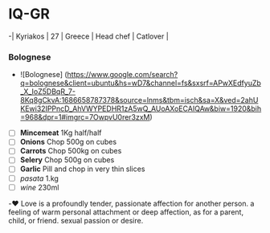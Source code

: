 # IQ-GR
















-| Kyriakos | 27 | Greece | Head chef | Catlover |

 ### Bolognese 
- ![Bolognese] (https://www.google.com/search?q=bolognese&client=ubuntu&hs=wD7&channel=fs&sxsrf=APwXEdfyuZb_X_IoZ5DBqR_7-8Kq8gCkvA:1686658787378&source=lnms&tbm=isch&sa=X&ved=2ahUKEwi32IPPncD_AhVWYPEDHR1zA5wQ_AUoAXoECAIQAw&biw=1920&bih=968&dpr=1#imgrc=7OwpvU0rer3zxM)
-[ ]  **Mincemeat** 1Kg half/half
-[ ]  **Onions** Chop 500g on cubes
-[ ]  **Carrots** Chop 500kg on cubes
-[ ]  **Selery** Chop 500g on cubes
-[ ]  **Garlic** Pill and chop in very thin slices
-[ ]  _pasata_ 1.kg
-[ ]  _wine_ 230ml

 -:heart: Love is a profoundly tender, passionate affection for another person. a feeling of warm personal attachment or deep affection, as for a parent, child, or friend. sexual passion or desire.
  